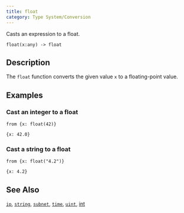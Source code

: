 ```yaml
---
title: float
category: Type System/Conversion
---
```


Casts an expression to a float.

```tql
float(x:any) -> float
```

## Description

The `float` function converts the given value `x` to a floating-point value.

## Examples

### Cast an integer to a float

```tql
from {x: float(42)}
```

```tql
{x: 42.0}
```

### Cast a string to a float

```tql
from {x: float("4.2")}
```

```tql
{x: 4.2}
```

## See Also

[`ip`](/reference/functions/ip),
[`string`](/reference/functions/string),
[`subnet`](/reference/functions/subnet),
[`time`](/reference/functions/time),
[`uint`](/reference/functions/uint),
[int](/reference/functions/int)
